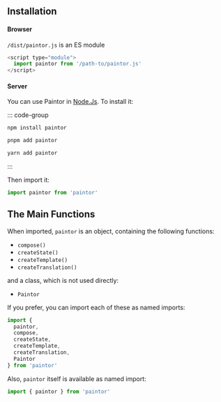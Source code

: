 ## Installation

#### Browser

`/dist/paintor.js` is an ES module

```js
<script type="module">
  import paintor from '/path-to/paintor.js'
</script>
```

#### Server

You can use Paintor in [Node.Js](https://nodejs.org). To install it:

::: code-group
```bash [npm]
npm install paintor
```
```bash [pnpm]
pnpm add paintor
```
```bash [yarn]
yarn add paintor
```
:::

Then import it:
```js
import paintor from 'paintor'
```

## The Main Functions

When imported, `paintor` is an object, containing the following functions:
- `compose()`
- `createState()`
- `createTemplate()`
- `createTranslation()`
 
and a class, which is not used directly:
- `Paintor`

If you prefer, you can import each of these as named imports:
```js
import {
  paintor,
  compose,
  createState,
  createTemplate,
  createTranslation,
  Paintor
} from 'paintor'
```

Also, `paintor` itself is available as named import:
```js
import { paintor } from 'paintor'
```
